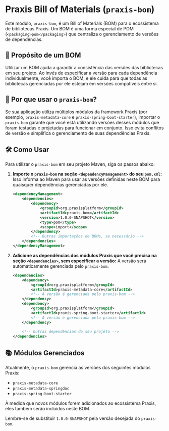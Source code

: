 # Praxis Bill of Materials (`praxis-bom`)

Este módulo, `praxis-bom`, é um Bill of Materials (BOM) para o ecossistema de bibliotecas Praxis. Um BOM é uma forma especial de POM (`<packaging>pom</packaging>`) que centraliza o gerenciamento de versões de dependências.

## 🎯 Propósito de um BOM

Utilizar um BOM ajuda a garantir a consistência das versões das bibliotecas em seu projeto. Ao invés de especificar a versão para cada dependência individualmente, você importa o BOM, e ele cuida para que todas as bibliotecas gerenciadas por ele estejam em versões compatíveis entre si.

## 🤔 Por que usar o `praxis-bom`?

Se sua aplicação utiliza múltiplos módulos da framework Praxis (por exemplo, `praxis-metadata-core` e `praxis-spring-boot-starter`), importar o `praxis-bom` garante que você está utilizando versões desses módulos que foram testadas e projetadas para funcionar em conjunto. Isso evita conflitos de versão e simplifica o gerenciamento de suas dependências Praxis.

## 🛠️ Como Usar

Para utilizar o `praxis-bom` em seu projeto Maven, siga os passos abaixo:

1.  **Importe o `praxis-bom` na seção `<dependencyManagement>` do seu `pom.xml`:**
    Isso informa ao Maven para usar as versões definidas neste BOM para quaisquer dependências gerenciadas por ele.

    ```xml
    <dependencyManagement>
        <dependencies>
            <dependency>
                <groupId>org.praxisplatform</groupId>
                <artifactId>praxis-bom</artifactId>
                <version>1.0.0-SNAPSHOT</version>
                <type>pom</type>
                <scope>import</scope>
            </dependency>
            <!-- Outras importações de BOMs, se necessário -->
        </dependencies>
    </dependencyManagement>
    ```

2.  **Adicione as dependências dos módulos Praxis que você precisa na seção `<dependencies>`, sem especificar a versão:**
    A versão será automaticamente gerenciada pelo `praxis-bom`.

    ```xml
    <dependencies>
        <dependency>
            <groupId>org.praxisplatform</groupId>
            <artifactId>praxis-metadata-core</artifactId>
            <!-- A versão é gerenciada pelo praxis-bom -->
        </dependency>
        <dependency>
            <groupId>org.praxisplatform</groupId>
            <artifactId>praxis-spring-boot-starter</artifactId>
            <!-- A versão é gerenciada pelo praxis-bom -->
        </dependency>
        
        <!-- Outras dependências do seu projeto -->
    </dependencies>
    ```

## 📚 Módulos Gerenciados

Atualmente, o `praxis-bom` gerencia as versões dos seguintes módulos Praxis:

*   `praxis-metadata-core`
*   `praxis-metadata-springdoc`
*   `praxis-spring-boot-starter`

À medida que novos módulos forem adicionados ao ecossistema Praxis, eles também serão incluídos neste BOM.

Lembre-se de substituir `1.0.0-SNAPSHOT` pela versão desejada do `praxis-bom`.

